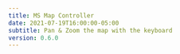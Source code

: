 ```yaml
---
title: MS Map Controller
date: 2021-07-19T16:00:00-05:00
subtitle: Pan & Zoom the map with the keyboard
version: 0.6.0
---
```

